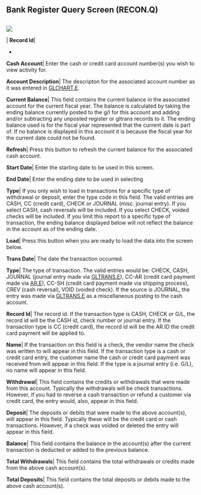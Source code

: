## Bank Register Query Screen (RECON.Q)
<PageHeader />

##

![](./RECON-Q-1.jpg)

| **Record Id**|

-  
**Cash Account**|  Enter the cash or credit card account number(s) you wish to
view activity for.

**Account Description**|  The descripton for the associated account number as
it was entered in [GLCHART.E](../GLCHART-E/README.md).

**Current Balance**|  This field contains the current balance in the
associated account for the current fiscal year. The balance is calculated by
taking the ending balance currently posted to the g/l for this account and
adding and/or subtracting any unposted register or gltrans records to it. The
ending balance used is for the fiscal year represented that the current date
is part of. If no balance is displayed in this account it is because the
fiscal year for the current date could not be found.

**Refresh**|  Press this button to refresh the current balance for the
associated cash account.

**Start Date**|  Enter the starting date to be used in this screen.

**End Date**|  Enter the ending date to be used in selecting

**Type**|  If you only wish to load in transactions for a specific type of
withdrawal or deposit, enter the type code in this field. The valid entries
are CASH, CC (credit card), CHECK or JOURNAL (misc. journal entry). If you
select CASH, cash reversals will be included. If you select CHECK, voided
checks will be included. If you limit this report to a specific type of
transaction, the ending balance displayed below will not reflect the balance
in the account as of the ending date.

**Load**|  Press this button when you are ready to load the data into the
screen below.

**Trans Date**|  The date the transaction occurred.

**Type**|  The type of transaction. The valid entries would be: CHECK, CASH,
JOURNAL (journal entry made via [GLTRANS.E](../GLTRANS-E/README.md)), CC-AR (credit
card payment made via [AR.E](../AR-E/README.md)), CC-SH (credit card payment made via
shipping process), CREV (cash reversal), VOID (voided check). If the source is
JOURNAL, the entry was made via [GLTRANS.E](../GLTRANS-E/README.md) as a miscellaneous
posting to the cash account.

**Record Id**|  The record id. If the transaction type is CASH, CHECK or G/L,
the record id will be the CASH id, check number or journal entry. If the
transaction type is CC (credit card), the record id will be the AR.ID the
credit card payment will be applied to.

**Name**|  If the transaction on this field is a check, the vendor name the
check was written to will appear in this field. If the transaction type is a
cash or credit card entry, the customer name the cash or credit card payment
was received from will appear in this field. If the type is a journal entry
(i.e. G/L), no name will appear in this field.

**Withdrawal**|  This field contains the credits or withdrawals that were made
from this account. Typically the withdrawals will be check transactions.
However, if you had to reverse a cash transaction or refund a customer via
credit card, the entry would, also, appear in this field.

**Deposit**|  The deposits or debits that were made to the above account(s),
will appear in this field. Typically these will be the credit card or cash
transactions. However, if a check was voided or deleted the entry will appear
in this field.

**Balance**|  This field contains the balance in the account(s) after the
current transaction is deducted or added to the previous balance.

**Total Withdrawals**|  This field contains the total withdrawals or credits
made from the above cash account(s).

**Total Deposits**|  This field contains the total deposits or debits made to
the above cash account(s).


<badge text= "Version 8.10.57 " vertical="middle" />

<PageFooter />

